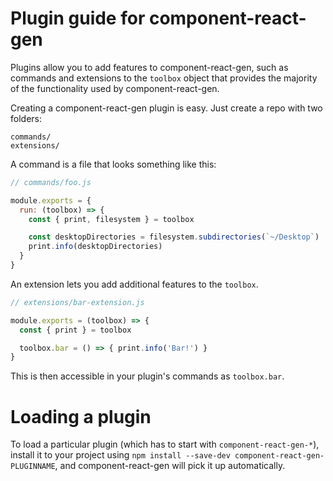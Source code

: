 # Plugin guide for component-react-gen

Plugins allow you to add features to component-react-gen, such as commands and
extensions to the `toolbox` object that provides the majority of the functionality
used by component-react-gen.

Creating a component-react-gen plugin is easy. Just create a repo with two folders:

```
commands/
extensions/
```

A command is a file that looks something like this:

```js
// commands/foo.js

module.exports = {
  run: (toolbox) => {
    const { print, filesystem } = toolbox

    const desktopDirectories = filesystem.subdirectories(`~/Desktop`)
    print.info(desktopDirectories)
  }
}
```

An extension lets you add additional features to the `toolbox`.

```js
// extensions/bar-extension.js

module.exports = (toolbox) => {
  const { print } = toolbox

  toolbox.bar = () => { print.info('Bar!') }
}
```

This is then accessible in your plugin's commands as `toolbox.bar`.

# Loading a plugin

To load a particular plugin (which has to start with `component-react-gen-*`),
install it to your project using `npm install --save-dev component-react-gen-PLUGINNAME`,
and component-react-gen will pick it up automatically.
